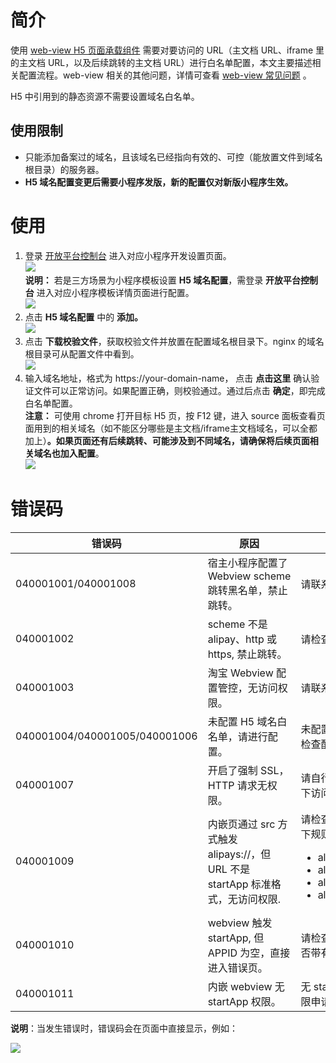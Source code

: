 # 简介
使用 [web-view H5 页面承载组件](https://opendocs.alipay.com/mini/component/web-view) 需要对要访问的 URL（主文档 URL、iframe 里的主文档 URL，以及后续跳转的主文档 URL）进行白名单配置，本文主要描述相关配置流程。web-view 相关的其他问题，详情可查看 [web-view 常见问题](https://opendocs.alipay.com/mini/component/mg7rvg) 。

H5 中引用到的静态资源不需要设置域名白名单。

## 使用限制

- 只能添加备案过的域名，且该域名已经指向有效的、可控（能放置文件到域名根目录）的服务器。
- **H5 域名配置变更后需要小程序发版，新的配置仅对新版小程序生效。**

# 使用

1. 登录 [开放平台控制台](https://openhome.alipay.com/platform/developerIndex.htm) 进入对应小程序开发设置页面。<br />![](https://cdn.nlark.com/yuque/0/2022/png/179989/1649384849344-ca07c786-1cf2-41d3-8b72-d6d387185c29.png)<br />**说明：** 若是三方场景为小程序模板设置  **H5 域名配置**，需登录 **开放平台控制台** 进入对应小程序模板详情页面进行配置。<br />![](https://cdn.nlark.com/yuque/0/2022/png/179989/1649384792781-ab41a6f7-5ed6-4824-8527-27c26c9bc327.png)<br />
1. 点击 **H5 域名配置** 中的 **添加。**<br />![](https://cdn.nlark.com/yuque/0/2022/png/179989/1649384798024-5d5f3ad7-f636-4b7a-85d8-7ded5adf5b21.png)
2. 点击 **下载校验文件**，获取校验文件并放置在配置域名根目录下。nginx 的域名根目录可从配置文件中看到。<br />![](https://gw.alipayobjects.com/zos/skylark-tools/public/files/b9934c7290d57fb8cadf4a993867dd3b.png#align=left&display=inline&height=160&margin=%5Bobject%20Object%5D&originHeight=166&originWidth=772&status=done&style=none&width=746)<br />
3. 输入域名地址，格式为 https://your-domain-name， 点击 **点击这里** 确认验证文件可以正常访问。如果配置正确，则校验通过。通过后点击 **确定**，即完成白名单配置。
<br />**注意：** 可使用 chrome 打开目标 H5 页，按 F12 键，进入 source 面板查看页面用到的相关域名（如不能区分哪些是主文档/iframe主文档域名，可以全都加上）**。如果页面还有后续跳转、可能涉及到不同域名，请确保将后续页面相关域名也加入配置**。 <br />![](https://gw.alipayobjects.com/zos/skylark-tools/public/files/90ed12f210a4c29f96181d4e4a8fa48a.png#align=left&display=inline&height=101&margin=%5Bobject%20Object%5D&originHeight=202&originWidth=396&status=done&style=none&width=198)

# 错误码
| **错误码** | **原因** | **解决方案** |
| --- | --- | --- |
| 040001001/040001008 | 宿主小程序配置了 Webview scheme 跳转黑名单，禁止跳转。 | 请联系支付宝技术支持解决 |
| 040001002 | scheme 不是 alipay、http 或 https, 禁止跳转。 | 请检查 URL scheme 是否符合规范 |
| 040001003 | 淘宝 Webview 配置管控，无访问权限。 | 请联系淘宝业务人员申请权限 |
| 040001004/040001005/040001006 | 未配置 H5 域名白名单，请进行配置。 | 未配置 H5 白名单，请进行配置或检查配置文件是否生效。 |
| 040001007 | 开启了强制 SSL，HTTP 请求无权限。 | 请自行规避在开启强制 SSL 的情况下访问 HHTP 请求 |
| 040001009 | 内嵌页通过 src 方式触发 alipays://，但 URL 不是 startApp 标准格式，无访问权限. | 请检查请求的 URL 开头是否符合以下规则：<br /><ul><li>alipays://platformapi/startapp</li><li>alipay://platformapi/startapp</li><li>alipays://platformapi/startApp</li><li>alipay://platformapi/startApp</li></ul> |
| 040001010 | webview 触发 startApp, 但 APPID 为空，直接进入错误页。 | 请检查触发 startApp 的 URL 中是否带有小程序 APPID。 |
| 040001011 | 内嵌 webview 无 startApp 权限。 | 无 startApp JSAPI 权限，请进行权限申请。 |

**说明**：当发生错误时，错误码会在页面中直接显示，例如：

![](https://gw.alipayobjects.com/mdn/rms_aba389/afts/img/A*LCmEQr_VaiAAAAAAAAAAAAAAARQnAQ)
